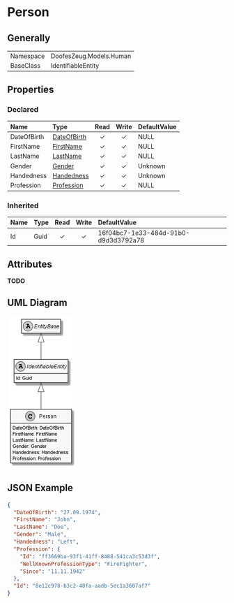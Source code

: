 ﻿# Person

## Generally

|||
|:-|:-|
|Namespace|DoofesZeug.Models.Human|
|BaseClass|IdentifiableEntity|

## Properties

### Declared

|Name|Type|Read|Write|DefaultValue|
|:---|:---|:--:|:---:|:-----------|
|DateOfBirth|[DateOfBirth](../../Models/DoofesZeug.Models.Human\DateOfBirth.md)|&#x2713;|&#x2713;|NULL|
|FirstName|[FirstName](../../Models/DoofesZeug.Models.Human\FirstName.md)|&#x2713;|&#x2713;|NULL|
|LastName|[LastName](../../Models/DoofesZeug.Models.Human\LastName.md)|&#x2713;|&#x2713;|NULL|
|Gender|[Gender](../../Enumerations/DoofesZeug.Models.Human\Gender.md)|&#x2713;|&#x2713;|Unknown|
|Handedness|[Handedness](../../Enumerations/DoofesZeug.Models.Human\Handedness.md)|&#x2713;|&#x2713;|Unknown|
|Profession|[Profession](../../Models/DoofesZeug.Models.Human.Professions\Profession.md)|&#x2713;|&#x2713;|NULL|

### Inherited

|Name|Type|Read|Write|DefaultValue|
|:---|:---|:--:|:---:|:-----------|
|Id|Guid|&#x2713;|&#x2713;|16f04bc7-1e33-484d-91b0-d9d3d3792a78|

## Attributes

**TODO**

## UML Diagram

![Person.png](./Person.png "Person")

## JSON Example

```json
{
  "DateOfBirth": "27.09.1974",
  "FirstName": "John",
  "LastName": "Doe",
  "Gender": "Male",
  "Handedness": "Left",
  "Profession": {
    "Id": "ff3669ba-93f1-41ff-8488-541ca3c53d3f",
    "WellKnownProfessionType": "FireFighter",
    "Since": "11.11.1942"
  },
  "Id": "8e12c978-b3c2-48fa-aadb-5ec1a3607af7"
}
```

